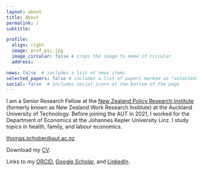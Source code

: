 ```yaml
---
layout: about
title: About
permalink: /
subtitle:

profile:
  align: right
  image: prof_pic.jpg
  image_circular: false # crops the image to make it circular
  address:

news: false  # includes a list of news items
selected_papers: false # includes a list of papers marked as "selected={true}"
social: false  # includes social icons at the bottom of the page
---
```


I am a Senior Research Fellow at the [New Zealand Policy Research Institute](https://nzpri.aut.ac.nz/) (formerly known as New Zealand Work Research Institute) at the Auckland University of Technology. Before joining the AUT in 2021, I worked for the Department of Economics at the Johannes Kepler University Linz. I study topics in health, family, and labour economics.

[thomas.schober@aut.ac.nz](mailto:thomas.schober@aut.ac.nz)

Download my [CV](https://github.com/thomasschober/CV/raw/main/CV.pdf).

Links to my [ORCID](https://orcid.org/0000-0002-6772-8886), [Google Scholar](https://scholar.google.com/citations?hl=en&amp;user=Ge5rMe8AAAAJ), and [LinkedIn](https://www.linkedin.com/in/thomas-schober-77025686).
